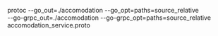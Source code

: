 protoc --go_out=./accomodation --go_opt=paths=source_relative \
--go-grpc_out=./accomodation --go-grpc_opt=paths=source_relative \
accomodation_service.proto
